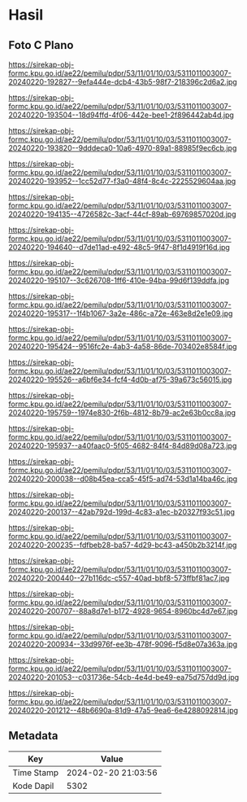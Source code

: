 # Hasil

## Foto C Plano

https://sirekap-obj-formc.kpu.go.id/ae22/pemilu/pdpr/53/11/01/10/03/5311011003007-20240220-192827--9efa444e-dcb4-43b5-98f7-218396c2d6a2.jpg

https://sirekap-obj-formc.kpu.go.id/ae22/pemilu/pdpr/53/11/01/10/03/5311011003007-20240220-193504--18d94ffd-4f06-442e-bee1-2f896442ab4d.jpg

https://sirekap-obj-formc.kpu.go.id/ae22/pemilu/pdpr/53/11/01/10/03/5311011003007-20240220-193820--9dddeca0-10a6-4970-89a1-88985f9ec6cb.jpg

https://sirekap-obj-formc.kpu.go.id/ae22/pemilu/pdpr/53/11/01/10/03/5311011003007-20240220-193952--1cc52d77-f3a0-48f4-8c4c-2225529604aa.jpg

https://sirekap-obj-formc.kpu.go.id/ae22/pemilu/pdpr/53/11/01/10/03/5311011003007-20240220-194135--4726582c-3acf-44cf-89ab-69769857020d.jpg

https://sirekap-obj-formc.kpu.go.id/ae22/pemilu/pdpr/53/11/01/10/03/5311011003007-20240220-194640--d7de11ad-e492-48c5-9f47-8f1d4919f16d.jpg

https://sirekap-obj-formc.kpu.go.id/ae22/pemilu/pdpr/53/11/01/10/03/5311011003007-20240220-195107--3c626708-1ff6-410e-94ba-99d6f139ddfa.jpg

https://sirekap-obj-formc.kpu.go.id/ae22/pemilu/pdpr/53/11/01/10/03/5311011003007-20240220-195317--1f4b1067-3a2e-486c-a72e-463e8d2e1e09.jpg

https://sirekap-obj-formc.kpu.go.id/ae22/pemilu/pdpr/53/11/01/10/03/5311011003007-20240220-195424--9516fc2e-4ab3-4a58-86de-703402e8584f.jpg

https://sirekap-obj-formc.kpu.go.id/ae22/pemilu/pdpr/53/11/01/10/03/5311011003007-20240220-195526--a6bf6e34-fcf4-4d0b-af75-39a673c56015.jpg

https://sirekap-obj-formc.kpu.go.id/ae22/pemilu/pdpr/53/11/01/10/03/5311011003007-20240220-195759--1974e830-2f6b-4812-8b79-ac2e63b0cc8a.jpg

https://sirekap-obj-formc.kpu.go.id/ae22/pemilu/pdpr/53/11/01/10/03/5311011003007-20240220-195937--a40faac0-5f05-4682-84f4-84d89d08a723.jpg

https://sirekap-obj-formc.kpu.go.id/ae22/pemilu/pdpr/53/11/01/10/03/5311011003007-20240220-200038--d08b45ea-cca5-45f5-ad74-53d1a14ba46c.jpg

https://sirekap-obj-formc.kpu.go.id/ae22/pemilu/pdpr/53/11/01/10/03/5311011003007-20240220-200137--42ab792d-199d-4c83-a1ec-b20327f93c51.jpg

https://sirekap-obj-formc.kpu.go.id/ae22/pemilu/pdpr/53/11/01/10/03/5311011003007-20240220-200235--fdfbeb28-ba57-4d29-bc43-a450b2b3214f.jpg

https://sirekap-obj-formc.kpu.go.id/ae22/pemilu/pdpr/53/11/01/10/03/5311011003007-20240220-200440--27b116dc-c557-40ad-bbf8-573ffbf81ac7.jpg

https://sirekap-obj-formc.kpu.go.id/ae22/pemilu/pdpr/53/11/01/10/03/5311011003007-20240220-200707--88a8d7e1-b172-4928-9654-8960bc4d7e67.jpg

https://sirekap-obj-formc.kpu.go.id/ae22/pemilu/pdpr/53/11/01/10/03/5311011003007-20240220-200934--33d9976f-ee3b-478f-9096-f5d8e07a363a.jpg

https://sirekap-obj-formc.kpu.go.id/ae22/pemilu/pdpr/53/11/01/10/03/5311011003007-20240220-201053--c031736e-54cb-4e4d-be49-ea75d757dd9d.jpg

https://sirekap-obj-formc.kpu.go.id/ae22/pemilu/pdpr/53/11/01/10/03/5311011003007-20240220-201212--48b6690a-81d9-47a5-9ea6-6e4288092814.jpg


## Metadata

| Key        | Value               |
| ---------- | ------------------- |
| Time Stamp | 2024-02-20 21:03:56 |
| Kode Dapil | 5302                |



